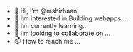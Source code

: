 - 👋 Hi, I’m @mshirhaan
- 👀 I’m interested in Building webapps...
- 🌱 I’m currently learning...
- 💞️ I’m looking to collaborate on ...
- 📫 How to reach me ...

<!---
mshirhaan/mshirhaan is a ✨ special ✨ repository because its `README.md` (this file) appears on your GitHub profile.
You can click the Preview link to take a look at your changes.
--->
